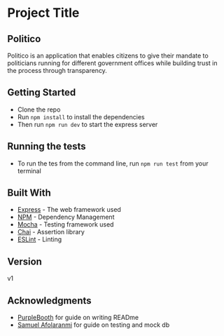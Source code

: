 # Project Title

## Politico

Politico is an application that enables citizens to give their mandate to politicians running for different government offices while building trust in the process through transparency.

## Getting Started

* Clone the repo
* Run `npm install` to install the dependencies
* Then run `npm run dev` to start the express server

## Running the tests

* To run the tes from the command line, run `npm run test` from your terminal

## Built With

* [Express](https://expressjs.com/) - The web framework used
* [NPM](https://www.npmjs.com/) - Dependency Management
* [Mocha](https://mochajs.org/) - Testing framework used
* [Chai](https://www.chaijs.com/) - Assertion library
* [ESLint](https://eslint.org/) - Linting

## Version

v1

## Acknowledgments

* [PurpleBooth](https://gist.github.com/PurpleBooth/109311bb0361f32d87a2) for guide on writing READme 
* [Samuel Afolaranmi](https://dev.to/asciidev/testing-a-nodeexpress-application-with-mocha--chai-4lho) for guide on testing and mock db